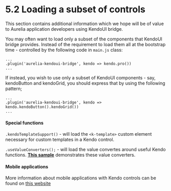 # 5.2 Loading a subset of controls

This section contains additional information which we hope will be of value to Aurelia application developers using KendoUI bridge.
<br>

You may often want to load only a subset of the components that KendoUI bridge provides. Instead of the requirement to load them all at the bootstrap time - controlled by the following code in `main.js` class:

```
...
.plugin('aurelia-kendoui-bridge', kendo => kendo.pro())
...
```


If instead, you wish to use only a subset of KendoUI components - say, kendoButton and kendoGrid, you should express that by using the following pattern;

```
...
.plugin('aurelia-kendoui-bridge', kendo => kendo.kendoButton().kendoGrid())
...
```

#### Special functions

`.kendoTemplateSupport()` - will load the `<k-template>` custom element necessary for custom templates in a Kendo control.

`.useValueConverters();` - will load the value convertes around useful Kendo functions. **[This sample](#/samples/valueconverters)** demonstrates these value converters.
<br>

#### Mobile applications
More information about mobile applications with Kendo controls can be found on [this website](http://www.kendouimobileguide.com/)

